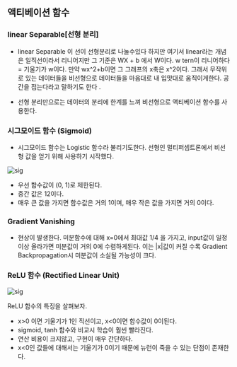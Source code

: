 ## 액티베이션 함수


### linear Separable[선형 분리]
 - linear Separable 이 선이 선형분리로 나눌수있다 하지만 여기서 linear라는 개념은 일직선이라서 리니어지만 그 기준은 WX + b 에서 W이다. 
 w tern이 리니어하다 = 기울기가 w이다. 만약 wx^2+b이면 그 그래프의 x축은 x^2이다.  그래서 무작위로 있는 데이터들을 비선형으로 데이터들을 마음대로 내 입맛대로 움직이게한다. 
 공간을 접는다라고 말하기도 한다 . 
 
- 선형 분리만으로는 데이터의 분리에 한계를 느껴 비선형으로 액티베이션 함수를 사용한다.

 

### 시그모이드 함수 (Sigmoid)

- 시그모이드 함수는 Logistic 함수라 불리기도한다. 선형인 멀티퍼셉트론에서 비선형 값을 얻기 위해 사용하기 시작했다. 


![sig](https://mlnotebook.github.io/img/transferFunctions/sigmoid.png) 

- 우선 함수값이 (0, 1)로 제한된다.
- 중간 값은 12이다.
- 매우 큰 값을 가지면 함수값은 거의 1이며, 매우 작은 값을 가지면 거의 0이다.

### Gradient Vanishing
- 현상이 발생한다. 미분함수에 대해 x=0에서 최대값 1/4 을 가지고, input값이 일정이상 올라가면 미분값이 거의 0에 수렴하게된다. 이는 |x|값이 커질 수록 Gradient Backpropagation시 미분값이 소실될 가능성이 크다.



### ReLU 함수 (Rectified Linear Unit)


![sig](https://mlnotebook.github.io/img/transferFunctions/relu.png) 

ReLU 함수의 특징을 살펴보자.

- x>0 이면 기울기가 1인 직선이고, x<0이면 함수값이 0이된다.
- sigmoid, tanh 함수와 비교시 학습이 훨씬 빨라진다.
- 연산 비용이 크지않고, 구현이 매우 간단하다.
- x<0인 값들에 대해서는 기울기가 0이기 때문에 뉴런이 죽을 수 있는 단점이 존재한다.